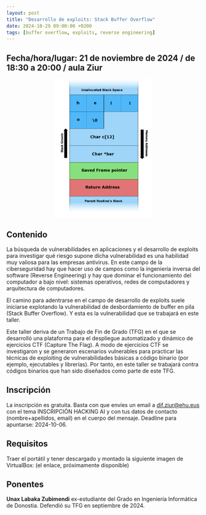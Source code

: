 ```yaml
---
layout: post
title: "Desarrollo de exploits: Stack Buffer Overflow"
date: 2024-10-29 09:00:00 +0200
tags: [buffer overflow, exploits, reverse engineering]
---
```


## Fecha/hora/lugar: 21 de noviembre de 2024 / de 18:30 a 20:00 / aula Ziur

<div style="text-align: center;">
<img src="/assets/img/posts/Stack_Overflow.png" alt="Esquema del segmento de la pila de un proceso (una sección de la memoria principal), en la que aparecen el sitio reservado para las variables locales, el Saved Frame Pointer y la Return Address." title="Esquema del segmento de la pila de un proceso (wikipedia.org)." width="50%" />
</div>

## Contenido

La búsqueda de vulnerabilidades en aplicaciones y el desarrollo de exploits para investigar qué riesgo supone dicha vulnerabilidad es una habilidad muy valiosa para las empresas antivirus. En este campo de la ciberseguridad hay que hacer uso de campos como la ingeniería inversa del software (Reverse Engineering) y hay que dominar el funcionamiento del computador a bajo nivel: sistemas operativos, redes de computadores y arquitectura de computadores.

El camino para adentrarse en el campo de desarrollo de exploits suele iniciarse explotando la vulnerabilidad de desbordamiento de buffer en pila (Stack Buffer Overflow). Y esta es la vulnerabilidad que se trabajará en este taller.

Este taller deriva de un Trabajo de Fin de Grado (TFG) en el que se desarrolló una plataforma para el despliegue automatizado y dinámico de ejercicios CTF (Capture The Flag). A modo de ejercicios CTF se investigaron y se generaron escenarios vulnerables para practicar las técnicas de exploiting de vulnerabilidades básicas a código binario (por ejemplo, ejecutables y librerías). Por tanto, en este taller se trabajará contra códigos binarios que han sido diseñados como parte de este TFG.

## Inscripción

La inscripción es gratuita. Basta con que envíes un email a [dif.ziur@ehu.eus](dif.ziur@ehu.eus) con el tema INSCRIPCIÓN HACKING AI y con tus datos de contacto (nombre+apellidos, email) en el cuerpo del mensaje. Deadline para apuntarse: 2024-10-06.

## Requisitos

Traer el portátil y tener descargado y montado la siguiente imagen de VirtualBox: (el enlace, próximamente disponible)

## Ponentes

**Unax Labaka Zubimendi** ex-estudiante del Grado en Ingeniería Informática de Donostia. Defendió su TFG en septiembre de 2024. 

